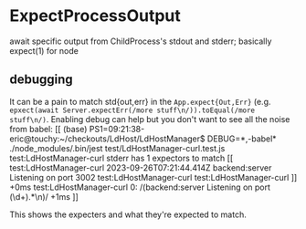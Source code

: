 # ExpectProcessOutput
await specific output from ChildProcess's stdout and stderr; basically expect(1) for node

## debugging

It can be a pain to match std{out,err} in the `App.expect{Out,Err}` (e.g. `epxect(await Server.expectErr(/more stuff\n/)).toEqual(/more stuff\n/)`. Enabling debug can help but you don't want to see all the noise from babel:
[[
(base) PS1=09:21:38-eric@touchy:~/checkouts/LdHost/LdHostManager$ DEBUG=\*,-babel\* ./node_modules/.bin/jest test/LdHostManager-curl.test.js 
  test:LdHostManager-curl stderr has 1 expectors to match [[
  test:LdHostManager-curl 2023-09-26T07:21:44.414Z backend:server Listening on port 3002
  test:LdHostManager-curl 
  test:LdHostManager-curl ]] +0ms
  test:LdHostManager-curl   0: /(backend:server Listening on port (\d+).*\n)/ +1ms
]]

This shows the expecters and what they're expected to match.
